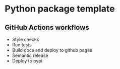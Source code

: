 # Python package template

## GitHub Actions workflows
- Style checks
- Run tests
- Build docs and deploy to github pages
- Semantic release
- Deploy to pypi
